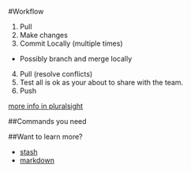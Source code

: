 #Workflow
1. Pull
2. Make changes
3. Commit Locally (multiple times)
  * Possibly branch and merge locally
4. Pull (resolve conflicts)
5. Test all is ok as your about to share with the team.
6. Push

[more info in pluralsight](http://www.pluralsight.com/training/player?author=esteban-garcia&name=git-visual-studio-developers-m1-introduction&mode=live&clip=0&course=git-visual-studio-developers)

##Commands you need 


##Want to learn more?
* [stash](https://github.com/mkamayd/git/blob/master/stash.md)
* [markdown](https://github.com/mkamayd/git/blob/master/markdown.md)



